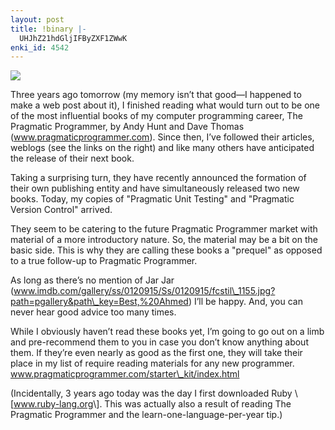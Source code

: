 ```yaml
---
layout: post
title: !binary |-
  UHJhZ21hdGljIFByZXF1ZWwK
enki_id: 4542
---
```


<img src="http://www.chadfowler.com/PragProg.jpg">

<p>
Three years ago tomorrow (my memory isn’t that good—I happened  
to make a web post about it), I finished reading what would turn out to
be  
one of the most influential books of my computer programming career,
The  
Pragmatic Programmer, by Andy Hunt and Dave Thomas (<a
href="http://www.pragmaticprogrammer.com">www.pragmaticprogrammer.com</a>).  
Since then, I’ve followed their articles, weblogs (see the links on  
the right) and like many others have anticipated the release of their
next  
book.

</p>
<p>
Taking a surprising turn, they have recently announced the formation
of  
their own publishing entity and have simultaneously released two new
books.  
Today, my copies of "Pragmatic Unit Testing&quot; and "Pragmatic  
Version Control&quot; arrived.

</p>
<p>
They seem to be catering to the future Pragmatic Programmer market
with  
material of a more introductory nature. So, the material may be a bit
on  
the basic side. This is why they are calling these books a  
"prequel&quot; as opposed to a true follow-up to Pragmatic Programmer.

</p>
<p>
As long as there’s no mention of Jar Jar (<a
href="http://www.imdb.com/gallery/ss/0120915/Ss/0120915/fcstil_1155.jpg?path=pgallery&path_key=Best,%20Ahmed">www.imdb.com/gallery/ss/0120915/Ss/0120915/fcstil\_1155.jpg?path=pgallery&path\_key=Best,%20Ahmed</a>)  
I’ll be happy. And, you can never hear good advice too many times.

</p>
<p>
While I obviously haven’t read these books yet, I’m going to go  
out on a limb and pre-recommend them to you in case you don’t know  
anything about them. If they’re even nearly as good as the first one,  
they will take their place in my list of require reading materials for
any  
new programmer. <a
href="http://www.pragmaticprogrammer.com/starter_kit/index.html">www.pragmaticprogrammer.com/starter\_kit/index.html</a>

</p>
<p>
(Incidentally, 3 years ago today was the day I first downloaded Ruby
\[<a
href="http://www.ruby-lang.org">www.ruby-lang.org</a>\]. This was
actually  
also a result of reading The Pragmatic Programmer and the  
learn-one-language-per-year tip.)

</p>
